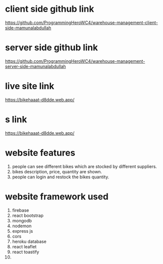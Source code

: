 # client side github link
https://github.com/ProgrammingHeroWC4/warehouse-management-client-side-mamunalabdullah

# server side github link
https://github.com/ProgrammingHeroWC4/warehouse-management-server-side-mamunalabdullah

# live site link
https://bikehaaat-d8dde.web.app/
# s link
https://bikehaaat-d8dde.web.app/

# website features
1. people can see different bikes which are stocked by different suppliers.
2. bikes description, price, quantity are shown.
3. people can login and restock the bikes quantity.

# website framework used 
1. firebase
2. react bootstrap
3. mongodb
4. nodemon
5. express js
6. cors
7. heroku database
8. react leaflet
9. react toastify
10. 
